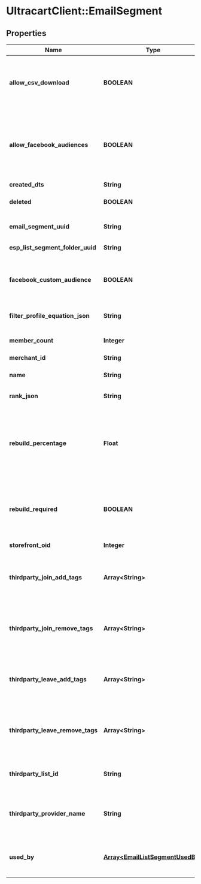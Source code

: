 # UltracartClient::EmailSegment

## Properties
Name | Type | Description | Notes
------------ | ------------- | ------------- | -------------
**allow_csv_download** | **BOOLEAN** | True if the current user has the rights to download this segment. | [optional] 
**allow_facebook_audiences** | **BOOLEAN** | True if this StoreFront has the Facebook Analytics app connected and supports them | [optional] 
**created_dts** | **String** | Created date | [optional] 
**deleted** | **BOOLEAN** | True if this campaign was deleted | [optional] 
**email_segment_uuid** | **String** | Email segment UUID | [optional] 
**esp_list_segment_folder_uuid** | **String** | List/Segment folder UUID | [optional] 
**facebook_custom_audience** | **BOOLEAN** | True if you want to sync to a facebook custom audience | [optional] 
**filter_profile_equation_json** | **String** | File profile equation json | [optional] 
**member_count** | **Integer** | Count of members in this segment | [optional] 
**merchant_id** | **String** | Merchant ID | [optional] 
**name** | **String** | Name of email segment | [optional] 
**rank_json** | **String** | Rank settings json | [optional] 
**rebuild_percentage** | **Float** | Percentage of completion for a rebuild.  The value range will be 0-1.  Multiply by 100 to format for display. | [optional] 
**rebuild_required** | **BOOLEAN** | True if a rebuild is required because some part of the segment has changed | [optional] 
**storefront_oid** | **Integer** | Storefront oid | [optional] 
**thirdparty_join_add_tags** | **Array&lt;String&gt;** | Third party provider tags to add when a customer joins the segment. | [optional] 
**thirdparty_join_remove_tags** | **Array&lt;String&gt;** | Third party provider tags to remove when a customer joins the segment. | [optional] 
**thirdparty_leave_add_tags** | **Array&lt;String&gt;** | Third party provider tags to add when a customer leaves the segment. | [optional] 
**thirdparty_leave_remove_tags** | **Array&lt;String&gt;** | Third party provider tags to remove when a customer leaves the segment. | [optional] 
**thirdparty_list_id** | **String** | List id of third party provider to sync with. | [optional] 
**thirdparty_provider_name** | **String** | Name of third party provider to sync segment to a list with. | [optional] 
**used_by** | [**Array&lt;EmailListSegmentUsedBy&gt;**](EmailListSegmentUsedBy.md) | Details on the flows or campaigns that use this list. | [optional] 


